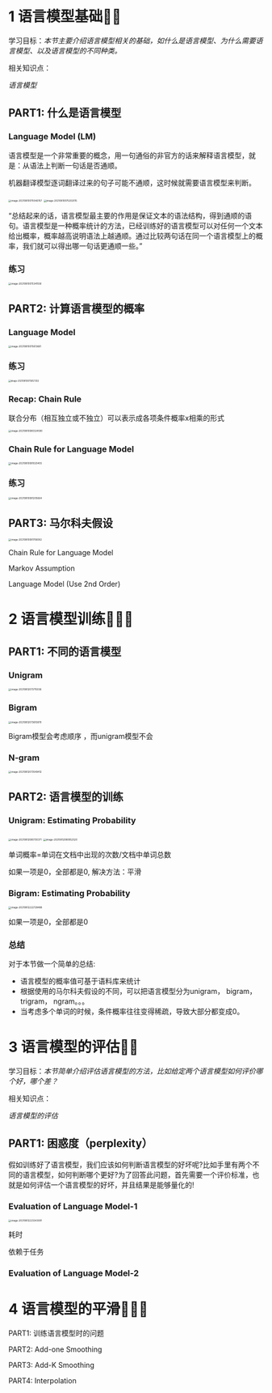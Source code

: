 # 1 语言模型基础🌟🌟

学习目标：*本节主要介绍语言模型相关的基础，如什么是语言模型、为什么需要语言模型、以及语言模型的不同种类。*

相关知识点：

*语言模型*

## PART1: 什么是语言模型

### Language Model (LM)

语言模型是一个非常重要的概念，用一句通俗的非官方的话来解释语言模型，就是：从语法上判断一句话是否通顺。

机器翻译模型逐词翻译过来的句子可能不通顺，这时候就需要语言模型来判断。

<img src="/Users/yunwanxu/Library/Application Support/typora-user-images/image-20210810075046767.png" alt="image-20210810075046767" style="zoom:33%;" />

<img src="/Users/yunwanxu/Library/Application Support/typora-user-images/image-20210810075202015.png" alt="image-20210810075202015" style="zoom:33%;" />

“总结起来的话，语言模型最主要的作用是保证文本的语法结构，得到通顺的语句。语言模型是一种概率统计的方法，已经训练好的语言模型可以对任何一个文本给出概率，概率越高说明语法上越通顺。通过比较两句话在同一个语言模型上的概率，我们就可以得出哪一句话更通顺一些。”

### 练习

<img src="/Users/yunwanxu/Library/Application Support/typora-user-images/image-20210810075341558.png" alt="image-20210810075341558" style="zoom:33%;" />

## PART2: 计算语言模型的概率

### Language Model

<img src="/Users/yunwanxu/Library/Application Support/typora-user-images/image-20210810075613661.png" alt="image-20210810075613661" style="zoom:33%;" />

### 练习

<img src="/Users/yunwanxu/Library/Application Support/typora-user-images/image-20210810075857302.png" alt="image-20210810075857302" style="zoom:30%;" />

### Recap: Chain Rule

联合分布（相互独立或不独立）可以表示成各项条件概率x相乘的形式

<img src="/Users/yunwanxu/Library/Application Support/typora-user-images/image-20210810080324590.png" alt="image-20210810080324590" style="zoom:33%;" />

### Chain Rule for Language Model

<img src="/Users/yunwanxu/Library/Application Support/typora-user-images/image-20210810081020455.png" alt="image-20210810081020455" style="zoom:33%;" />

### 练习

<img src="/Users/yunwanxu/Library/Application Support/typora-user-images/image-20210810081205664.png" alt="image-20210810081205664" style="zoom:33%;" />

## PART3: 马尔科夫假设

<img src="/Users/yunwanxu/Library/Application Support/typora-user-images/image-20210810081706082.png" alt="image-20210810081706082" style="zoom:33%;" />

Chain Rule for Language Model

Markov Assumption

Language Model (Use 2nd Order)

# 2 语言模型训练🌟🌟🌟

## PART1: 不同的语言模型

### Unigram

<img src="/Users/yunwanxu/Library/Application Support/typora-user-images/image-20210812073715036.png" alt="image-20210812073715036" style="zoom:33%;" />

### Bigram

<img src="/Users/yunwanxu/Library/Application Support/typora-user-images/image-20210812073610879.png" alt="image-20210812073610879" style="zoom:33%;" />

Bigram模型会考虑顺序 ，而unigram模型不会

### N-gram

<img src="/Users/yunwanxu/Library/Application Support/typora-user-images/image-20210812073549412.png" alt="image-20210812073549412" style="zoom:33%;" />

## PART2: 语言模型的训练

### Unigram: Estimating Probability 

<img src="/Users/yunwanxu/Library/Application Support/typora-user-images/image-20210812080730371.png" alt="image-20210812080730371" style="zoom:33%;" />

<img src="/Users/yunwanxu/Library/Application Support/typora-user-images/image-20210812080952520.png" alt="image-20210812080952520" style="zoom:33%;" />

单词概率=单词在文档中出现的次数/文档中单词总数

如果一项是0，全部都是0,    解决方法：平滑

### Bigram: Estimating Probability 

<img src="/Users/yunwanxu/Library/Application Support/typora-user-images/image-20210812222728488.png" alt="image-20210812222728488" style="zoom:33%;" />

如果一项是0，全部都是0

### 总结

对于本节做一个简单的总结:

- 语言模型的概率值可基于语料库来统计
- 根据使用的马尔科夫假设的不同，可以把语言模型分为unigram， bigram， trigram， ngram。。。
- 当考虑多个单词的时候，条件概率往往变得稀疏，导致大部分都变成0。

# 3 语言模型的评估🌟🌟

学习目标：*本节简单介绍评估语言模型的方法，比如给定两个语言模型如何评价哪个好，哪个差？*

相关知识点：

*语言模型的评估*

## PART1: 困惑度（perplexity）

假如训练好了语言模型，我们应该如何判断语言模型的好坏呢?比如手里有两个不同的语言模型，如何判断哪个更好?为了回答此问题，首先需要一个评价标准，也就是如何评估一个语言模型的好坏，并且结果是能够量化的!

### Evaluation of Language Model-1

<img src="/Users/yunwanxu/Library/Application Support/typora-user-images/image-20210812223343091.png" alt="image-20210812223343091" style="zoom:33%;" />

耗时

依赖于任务

### Evaluation of Language Model-2

# 4 语言模型的平滑🌟🌟🌟

PART1: 训练语言模型时的问题

PART2: Add-one Smoothing

PART3: Add-K Smoothing

PART4: Interpolation